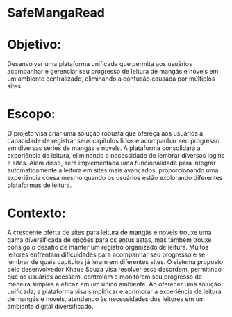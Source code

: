 # SafeMangaRead

# Objetivo:
Desenvolver uma plataforma unificada que permita aos usuários acompanhar e gerenciar seu progresso de leitura de mangás e novels em um ambiente centralizado, eliminando a confusão causada por múltiplos sites.

# Escopo:
O projeto visa criar uma solução robusta que ofereça aos usuários a capacidade de registrar seus capítulos lidos e acompanhar seu progresso em diversas séries de mangás e novels. A plataforma consolidará a experiência de leitura, eliminando a necessidade de lembrar diversos logins e sites. Além disso, será implementada uma funcionalidade para integrar automaticamente a leitura em sites mais avançados, proporcionando uma experiência coesa mesmo quando os usuários estão explorando diferentes plataformas de leitura.

# Contexto:
A crescente oferta de sites para leitura de mangás e novels trouxe uma gama diversificada de opções para os entusiastas, mas também trouxe consigo o desafio de manter um registro organizado de leitura. Muitos leitores enfrentam dificuldades para acompanhar seu progresso e se lembrar de quais capítulos já leram em diferentes sites. O sistema proposto pelo desenvolvedor Khaue Souza visa resolver essa desordem, permitindo que os usuários acessem, controlem e monitorem seu progresso de maneira simples e eficaz em um único ambiente. Ao oferecer uma solução unificada, a plataforma visa simplificar e aprimorar a experiência de leitura de mangás e novels, atendendo às necessidades dos leitores em um ambiente digital diversificado.
